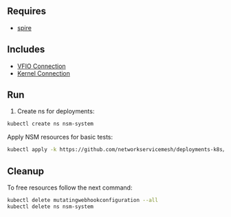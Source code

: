 ## Requires

- [spire](../spire)

## Includes

- [VFIO Connection](../use-cases/Vfio2Noop)
- [Kernel Connection](../use-cases/SriovKernel2Noop)

## Run

1. Create ns for deployments:
```bash
kubectl create ns nsm-system
```

Apply NSM resources for basic tests:
```bash
kubectl apply -k https://github.com/networkservicemesh/deployments-k8s/examples/sriov?ref=58d51d4f7a74da64b73ff138b56fb1d7bcc450e0
```

## Cleanup

To free resources follow the next command:
```bash
kubectl delete mutatingwebhookconfiguration --all
kubectl delete ns nsm-system
```
